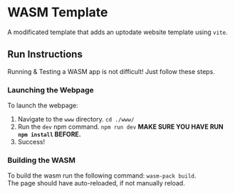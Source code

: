 # WASM Template

A modificated template that adds an uptodate website template using `vite`.

## Run Instructions

Running & Testing a WASM app is not difficult! Just follow these steps.

### Launching the Webpage

To launch the webpage:

1. Navigate to the `www` directory. `cd ./www/`
2. Run the `dev` npm command. `npm run dev` **MAKE SURE YOU HAVE RUN `npm install` BEFORE.**
3. Success!

### Building the WASM

To build the wasm run the following command: `wasm-pack build`.  
The page should have auto-reloaded, if not manually reload.
